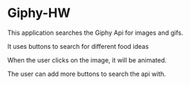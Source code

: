 # Giphy-HW

This application searches the Giphy Api for images and gifs.

It uses buttons to search for different food ideas

When the user clicks on the image, it will be animated.

The user can add more buttons to search the api with. 